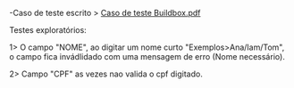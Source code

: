-Caso de teste escrito > [Caso de teste Buildbox.pdf](https://github.com/user-attachments/files/16228841/Caso.de.teste.Buildbox.pdf)

Testes exploratórios:

1> O campo "NOME", ao digitar um nome curto "Exemplos>Ana/Iam/Tom", o campo fica invádlidado com uma mensagem de erro (Nome necessário).

2> Campo "CPF" as vezes nao valida o cpf digitado.
